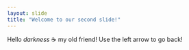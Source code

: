 ```yaml
---
layout: slide
title: "Welcome to our second slide!"
---
```

Hello *darkness* :coffee: my old friend!
Use the left arrow to go back!
